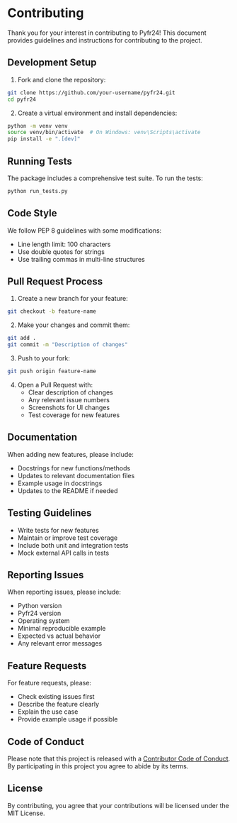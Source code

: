 # Contributing

Thank you for your interest in contributing to Pyfr24! This document provides guidelines and instructions for contributing to the project.

## Development Setup

1. Fork and clone the repository:
```bash
git clone https://github.com/your-username/pyfr24.git
cd pyfr24
```

2. Create a virtual environment and install dependencies:
```bash
python -m venv venv
source venv/bin/activate  # On Windows: venv\Scripts\activate
pip install -e ".[dev]"
```

## Running Tests

The package includes a comprehensive test suite. To run the tests:

```bash
python run_tests.py
```

## Code Style

We follow PEP 8 guidelines with some modifications:
- Line length limit: 100 characters
- Use double quotes for strings
- Use trailing commas in multi-line structures

## Pull Request Process

1. Create a new branch for your feature:
```bash
git checkout -b feature-name
```

2. Make your changes and commit them:
```bash
git add .
git commit -m "Description of changes"
```

3. Push to your fork:
```bash
git push origin feature-name
```

4. Open a Pull Request with:
   - Clear description of changes
   - Any relevant issue numbers
   - Screenshots for UI changes
   - Test coverage for new features

## Documentation

When adding new features, please include:
- Docstrings for new functions/methods
- Updates to relevant documentation files
- Example usage in docstrings
- Updates to the README if needed

## Testing Guidelines

- Write tests for new features
- Maintain or improve test coverage
- Include both unit and integration tests
- Mock external API calls in tests

## Reporting Issues

When reporting issues, please include:
- Python version
- Pyfr24 version
- Operating system
- Minimal reproducible example
- Expected vs actual behavior
- Any relevant error messages

## Feature Requests

For feature requests, please:
- Check existing issues first
- Describe the feature clearly
- Explain the use case
- Provide example usage if possible

## Code of Conduct

Please note that this project is released with a [Contributor Code of Conduct](CODE_OF_CONDUCT.md). By participating in this project you agree to abide by its terms.

## License

By contributing, you agree that your contributions will be licensed under the MIT License. 